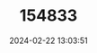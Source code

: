 ---
title: "154833"
category: "Bothus mancus"
draft: false
date: 2024-02-22 13:03:51
languages:
  English: ["Manyray Fllatfish", "Peacock Flounder", "Tropical Flounder", "Flowery Flounder"]
  French: ["Barbue Ocellée", "Rombou Tropicale", "Sole Tropicale", "Turbot Tropical"]
  Spanish; Castilian: ["Lenguado Isleño", "Lenguado Tropical"]
---